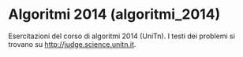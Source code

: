 Algoritmi 2014 (algoritmi_2014)
==============

Esercitazioni del corso di algoritmi 2014 (UniTn).
I testi dei problemi si trovano su http://judge.science.unitn.it.
